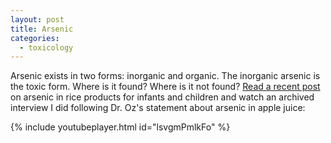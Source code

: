 ```yaml
---
layout: post
title: Arsenic
categories:
  - toxicology
---
```



Arsenic exists in two forms: inorganic and organic. The inorganic arsenic is the toxic form. Where is it found? Where is it not found? [Read a recent post](http://seattlemamadoc.seattlechildrens.org/should-i-feed-my-baby-and-children-rice-arsenic-rice/) on arsenic in rice products for infants and children and watch an archived interview I did following Dr. Oz's statement about arsenic in apple juice:

{% include youtubeplayer.html id="lsvgmPmlkFo" %}
